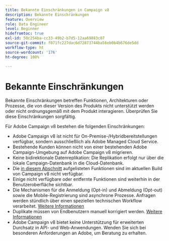 ```yaml
---
title: Bekannte Einschränkungen in Campaign v8
description: Bekannte Einschränkungen
feature: Overview
role: Data Engineer
level: Beginner
hidefromtoc: true
exl-id: 50c254ba-cc33-49b2-b7d5-12aa69883c07
source-git-commit: f071fc227dac6d72873744ba56eb0b4b676de5dd
workflow-type: ht
source-wordcount: '176'
ht-degree: 100%

---
```


# Bekannte Einschränkungen

Bekannte Einschränkungen betreffen Funktionen, Architekturen oder Prozesse, die von dieser Version des Produkts nicht unterstützt werden oder nicht ordnungsgemäß mit dem Produkt interagieren. Überprüfen Sie diese Einschränkungen sorgfältig.

Für Adobe Campaign v8 bestehen die folgenden Einschränkungen:

* Adobe Campaign v8 ist nicht für On-Premise-/Hybridbereitstellungen verfügbar, sondern ausschließlich als Adobe Managed Cloud Service.
* Bestehende Kunden können nicht von einer bestehenden Adobe Campaign-Umgebung auf Adobe Campaign v8 migrieren.
* Keine bidirektionale Datenreplikation: Die Replikation erfolgt nur über die lokale Campaign-Datenbank in die Cloud-Datenbank.
* Die [in diesem Abschnitt](capability-matrix.md#gs-unavailable-features) aufgelisteten Funktionen sind im aktuellen Build von Campaign v8 nicht verfügbar.
* Einige nicht verfügbare oder entfernte Funktionen sind weiterhin in der Benutzeroberfläche sichtbar.
* Die Mechanismen für die Anmeldung (Opt-in) und Abmeldung (Opt-out) sowie die Mobile-Registrierung sind asynchrone Prozesse. Anfragen werden stündlich über einen speziellen technischen Workflow verarbeitet. [Weitere Informationen](../config/replication.md#tech-wf)
* Duplikate müssen von Endbenutzern manuell korrigiert werden. [Weitere Informationen](../dev/keys.md)
* Adobe Campaign v8 bietet keine Unterstützung für erweiterten Durchsatz in API- und Web-Anwendungen. Wenden Sie sich bei besonderen Anforderungen an Adobe, um Beratung zu erhalten.
